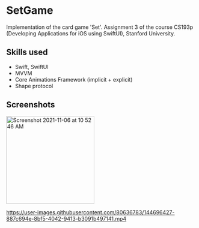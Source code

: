 # SetGame
Implementation of the card game 'Set'. Assignment 3 of the course CS193p (Developing Applications for iOS using SwiftUI), Stanford University. 


## Skills used
* Swift, SwiftUI
* MVVM
* Core Animations Framework (implicit + explicit)
* Shape protocol

## Screenshots

<img width="234" alt="Screenshot 2021-11-06 at 10 52 46 AM" src="https://user-images.githubusercontent.com/80636783/144696362-a9ca8c59-9478-4e50-9b5c-eef4ecc0ac94.png">



https://user-images.githubusercontent.com/80636783/144696427-887c694e-8bf5-4042-9413-b3091b497141.mp4

